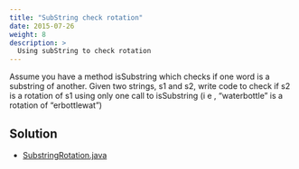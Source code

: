 ```yaml
---
title: "SubString check rotation"
date: 2015-07-26
weight: 8
description: >
  Using subString to check rotation
---
```


Assume you have a method isSubstring which checks if one word is a substring of another.
Given two strings, s1 and s2, write code to check if s2 is a rotation of s1 using only one call to isSubstring (i e , “waterbottle” is a rotation of “erbottlewat”) 

## Solution

+ [SubstringRotation.java](SubstringRotation.java)